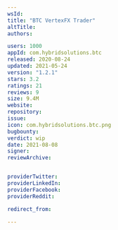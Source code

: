 ```yaml
---
wsId: 
title: "BTC VertexFX Trader"
altTitle: 
authors:

users: 1000
appId: com.hybridsolutions.btc
released: 2020-08-24
updated: 2021-05-24
version: "1.2.1"
stars: 3.2
ratings: 21
reviews: 9
size: 9.4M
website: 
repository: 
issue: 
icon: com.hybridsolutions.btc.png
bugbounty: 
verdict: wip
date: 2021-08-08
signer: 
reviewArchive:


providerTwitter: 
providerLinkedIn: 
providerFacebook: 
providerReddit: 

redirect_from:

---
```




